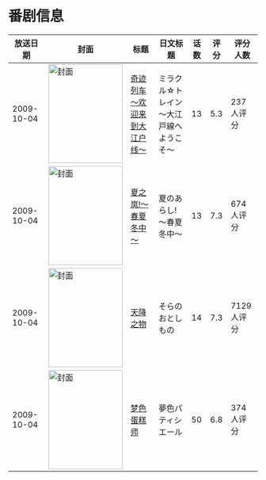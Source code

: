 # 番剧信息

|放送日期|封面|标题|日文标题|话数|评分|评分人数|
|---|---|---|---|---|---|---|
|2009-10-04|<img src="//lain.bgm.tv/pic/cover/c/b0/6b/2480_QvNne.jpg" alt="封面" style="width:150px;height:200px;object-fit:cover;">|[奇迹列车～欢迎来到大江户线～](https://bangumi.tv/subject/2480)|ミラクル☆トレイン～大江戸線へようこそ～|13|5.3|237人评分|
|2009-10-04|<img src="//lain.bgm.tv/pic/cover/c/88/06/2604_WPynV.jpg" alt="封面" style="width:150px;height:200px;object-fit:cover;">|[夏之岚!～春夏冬中～](https://bangumi.tv/subject/2604)|夏のあらし! ～春夏冬中～|13|7.3|674人评分|
|2009-10-04|<img src="//lain.bgm.tv/pic/cover/c/75/e3/2617_7c8Cr.jpg" alt="封面" style="width:150px;height:200px;object-fit:cover;">|[天降之物](https://bangumi.tv/subject/2617)|そらのおとしもの|14|7.3|7129人评分|
|2009-10-04|<img src="//lain.bgm.tv/pic/cover/c/4b/bd/2725_ZddW3.jpg" alt="封面" style="width:150px;height:200px;object-fit:cover;">|[梦色蛋糕师](https://bangumi.tv/subject/2725)|夢色パティシエール|50|6.8|374人评分|
